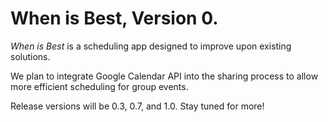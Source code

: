 # When is Best, Version 0.
_When is Best_ is a scheduling app designed to improve upon existing solutions.

We plan to integrate Google Calendar API into the sharing process to allow more efficient scheduling for group events.

Release versions will be 0.3, 0.7, and 1.0. Stay tuned for more!
